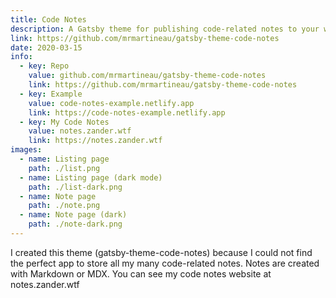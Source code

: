 ```yaml
---
title: Code Notes
description: A Gatsby theme for publishing code-related notes to your website
link: https://github.com/mrmartineau/gatsby-theme-code-notes
date: 2020-03-15
info:
  - key: Repo
    value: github.com/mrmartineau/gatsby-theme-code-notes
    link: https://github.com/mrmartineau/gatsby-theme-code-notes
  - key: Example
    value: code-notes-example.netlify.app
    link: https://code-notes-example.netlify.app
  - key: My Code Notes
    value: notes.zander.wtf
    link: https://notes.zander.wtf
images:
  - name: Listing page
    path: ./list.png
  - name: Listing page (dark mode)
    path: ./list-dark.png
  - name: Note page
    path: ./note.png
  - name: Note page (dark)
    path: ./note-dark.png
---
```


I created this theme (gatsby-theme-code-notes) because I could not find the perfect app to store all my many code-related notes. Notes are created with Markdown or MDX. You can see my code notes website at notes.zander.wtf
